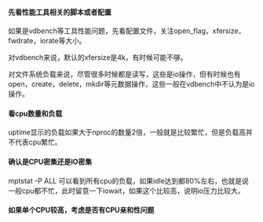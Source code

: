 #### 先看性能工具相关的脚本或者配置

如果是vdbench等工具性能问题，先看配置文件，关注open_flag，xfersize，fwdrate，iorate等大小。

对vdbench来说，默认的xfersize是4k，有时候可能不够。

对文件系统负载来说，尽管很多时候都是读写，这些是io操作，但有时候也有open，create，delete，mkdir等元数据操作，这些一般在vdbench中不认为是io 操作。

#### 看cpu数量和负载

uptime显示的负载如果大于nproc的数量2倍，一般就是比较繁忙，但是负载高并不代表cpu繁忙。

#### 确认是CPU密集还是IO密集

mptstat -P ALL 可以看到所有cpu的负载，如果idle达到都80%左右，也就是说一般cpu都不忙，此时留意一下iowait，如果这个比较高，说明io压力比较大。

#### 如果单个CPU较高，考虑是否有CPU亲和性问题
